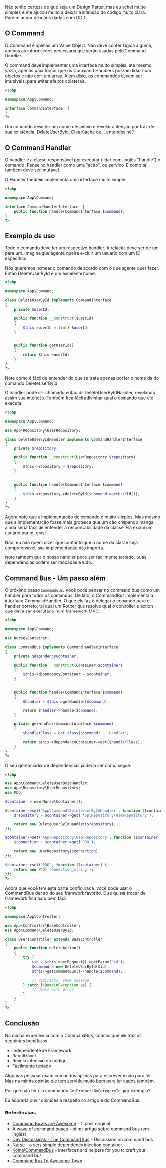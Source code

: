 Não tenho certeza de que seja um Design Patter, mas eu achei muito simples e me ajudou
muito a deixar a intensão do código muito clara. Parece andar de mãos dadas com
DDD.

## O Command

O Command é apenas um Value Object. Não deve conter lógica alguma, apenas as informaćões
necessária que serão usadas pelo Command Handler.

O command deve implementar uma interface muito simples, até mesmo vazia, apenas
para forćar que os Command Handlers possam lidar com objetos e não com um array.
Além disto, os commandos devem ser imutáveis, para evitar efeitos colaterais.


```php
<?php

namespace App\Command;

interface CommandInterface  {
}
?>
```


Um comando deve ter um nome descritivo e revelar a itenção por traz de sua existência. DeleteUserById, ClearCache ou... entendeu né?


## O Command Handler

O handler é a classe responsável por executar (lidar com, inglês "handle") o comando.
Pense no handler como uma "ação", ou serviço. E como tal, também deve ser imutável.

O Handler também implementa uma interface muito simple.

```php
<?php

namespace App\Command;

interface CommandHandlerInterface  {
    public function handle(CommandInterface $command);
}
?>
```


## Exemplo de uso


Todo o comando deve ter um respectivo handler. A relacão deve ser de um para um.
Imagine que agente queira excluir um usuário com um ID específico.

Nós queremos nomear o comando de acordo com o que agente quer fazer. Então
DeleteUserById é um excelente nome.

```php
<?php

namespace App\Command;

class DeleteUserById implements CommandInterface
{
    private $userId;

    public function __construct($userId)
    {
        $this->userId = (int) $userId;
    }


    public function getUserId()
    {
        return $this->userId;
    }
}
?>
```

Note como é fácil de entender do que se trata apenas por ler o nome da do comando DeleteUserById

O handler pode ser chamado então de DeleteUserByIdHandler, revelando
assim sua intencão. Também fica fácil adivinhar qual o comando que ele executa.

```php
<?php

namespace App\Command;

use App\Repository\UserRepository;

class DeleteUserByIdHandler implements CommandHandlerInterface
{
    private $repository;

    public function __construct(UserRepository $repository)
    {
        $this->repository = $repository;
    }


    public function handle(CommandInterface $command)
    {
        $this->repository->deleteById($command->getUserId());
    }
}
?>
```

Agora note que a implementacão do comando é muito simples. Mas mesmo que a
implementacão fosse mais grotesca que um cão chupando manga, ainda seria fácil
de entender a responsabilidade da classe. Ela exclui um usuário por id, oras!

Não, eu não quero dizer que contanto que o nome da classe seja compreensível, sua
implementacão não importa.

Note também que o nosso handler pode ser facilmente testado. Suas dependências
podem ser mocadas e tudo.

## Command Bus - Um passo além

O próximo passo `CommandBus`. Você pode pensar no command bus como um handler
para todos os comandos. De fato, o CommandBus implementa a interface CommandHandler.
O que ele faz é delegar o comando para o handler correto, tal qual um Router
que resolve qual o controller e action que deve ser executado num framework MVC.

```php
<?php

namespace App\Command;

use Nurse\Container;

class CommandBus implements CommandHandlerInterface
{
    private $dependencyContainer;

    public function __construct(Container $container)
    {
        $this->dependencyContainer = $container;
    }


    public function handle(CommandInterface $command)
    {
        $handler = $this->getHandler($command);

        return $handler->handle($command);
    }

    private getHandler(CommandInterface $command)
    {
        $handlerClass = get_class($command) . 'Handler';

        return $this->dependencyContainer->get($handlerClass);
    }
}
?>
```

O seu gerenciador de dependências poderia ser como segue:


```php
<?php

use App\Command\DeleteUserByIdHandler;
use App\Repository\UserRepository;
use PDO;

$container = new Nurse\Container();

$container->set('App\Command\DeleteUserByIdHandler', function ($container) {
    $repository = $container->get('App\Repository\UserRepository');

    return new DeleteUserByIdHandler($repository);
});

$container->set('App\Repository\UserRepository', function ($container) {
    $connection = $container->get('PDO');

    return new UserRepository($connection);
});

$container->set('PDO', function ($container) {
    return new PDO('connection_string');
});
?>
```

Agora que você tem esta parte configurada, você pode usar o CommandBus
dentro do seu framwork favorito. E se quiser trocar de framework fica tudo bem fácil.

```php
<?php

namespace App\Controller;

use App\Controller\BaseController;
use App\Command\DeleteUserById;

class UsersController extends BaseController
{
    public function deleteAction()
    {
        try {
            $id = $this->getRequest()->getParam('id');
            $command = new DeleteUserById($id);
            $this->getCommandBus()->handle($command);

            // redirects, show message
        } catch (\DomainException $e) {
            // deals with error
        }
    }
}
?>
```


## Conclusão

Na minha experiência com o CommandBus, concluí que ele traz os seguintes benefícios.

- Independente de Framework
- Reutilizável
- Revela intencão do código
- Facilmente testado

Algumas pessoas usam comandos apenas para escrever e não para ler. Mas na minha
opinião ele tem servido muito bem para ler dados também.

Por que não ter um commando `GetProductsByCategoryId`, por exemplo?

Eu adoraria ouvir opiniões a respeito do artigo e do CommandBus.

### Referências:

- [Command Buses are Awesome](http://mjacobus.github.io/2015/06/17/command-buses-are-awesome.html) - O post original
- [A wave of command buses](http://php-and-symfony.matthiasnoback.nl/2015/01/a-wave-of-command-buses/) - ótimo artigo sobre command bus (em inglês)
- [Dev Discussions - The Command Bus](https://www.youtube.com/watch?v=fbSYZFZCFS0) - Discussion on command bus
- [Nurse](https://github.com/mjacobus/nurse) - a very simple dependency injection container.
- [Koine\CommandBus](https://github.com/koinephp/CommandBus) - interfaces and helpers for you to craft your command bus
- [Command Bus To Awesome Town](http://de.slideshare.net/rosstuck/command-bus-to-awesome-town)


